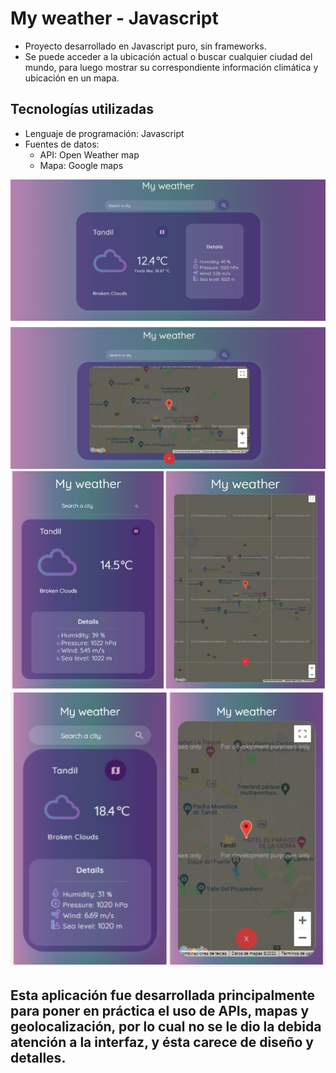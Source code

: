 # My weather - Javascript 
- Proyecto desarrollado en Javascript puro, sin frameworks.
- Se puede acceder a la ubicación actual o buscar cualquier ciudad del mundo, para luego mostrar su correspondiente información climática y ubicación en un mapa.

## Tecnologías utilizadas
- Lenguaje de programación: Javascript
- Fuentes de datos: 
    - API: Open Weather map
    - Mapa: Google maps

![Vista desktop](https://github.com/mpazsanchez/weather/blob/main/Vista-desktop.jpg)
![Vista tablet/ipad](https://github.com/mpazsanchez/weather/blob/main/Vista-ipad.jpg)
![Vista mobile](https://github.com/mpazsanchez/weather/blob/main/Vista-mobile.jpg)

## Esta aplicación fue desarrollada principalmente para poner en práctica el uso de APIs, mapas y geolocalización, por lo cual no se le dio la debida atención a la interfaz, y ésta carece de diseño y detalles.
